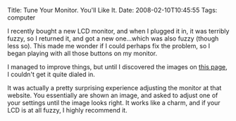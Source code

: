 Title: Tune Your Monitor. You'll Like It.
Date: 2008-02-10T10:45:55
Tags: computer


I recently bought a new LCD monitor, and when I plugged it in, it was terribly fuzzy, so I returned it, and got a new one...which was also fuzzy (though less so). This made me wonder if I could perhaps fix the problem, so I began playing with all those buttons on my monitor.

I managed to improve things, but until I discovered the images on <a href="http://www.lagom.nl/lcd-test/" target="_blank">this page</a>, I couldn't get it quite dialed in.

It was actually a pretty surprising experience adjusting the monitor at that website. You essentially are shown an image, and asked to adjust one of your settings until the image looks right. It works like a charm, and if your LCD is at all fuzzy, I highly recommend it.